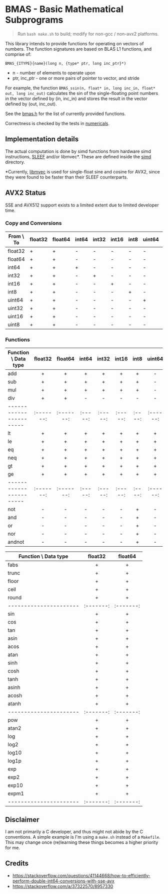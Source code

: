 # BMAS - Basic Mathematical Subprograms

> Run `bash make.sh` to build; modify for non-gcc / non-avx2 platforms.

This library intends to provide functions for operating on vectors of numbers.
The function signatures are based on BLAS L1 functions, and comprise of:

```
BMAS_{ITYPE}{name}(long n, {type* ptr, long inc_ptr}*)
```

- n - number of elements to operate upon
- ptr, inc_ptr - one or more pairs of pointer to vector, and stride

For example, the function `BMAS_ssin(n, float* in, long inc_in, float* out, long inc_out)` calculates the sin of the single-floating point numbers in the vector defined by (in, inc\_in) and stores the result in the vector defined by (out, inc\_out).

See the [bmas.h](./bmas.h) for the list of currently provided functions.

Correctness is checked by the tests in [numericals](https://github.com/digikar99/numericals).

## Implementation details

The actual computation is done by simd functions from hardware simd instructions, [SLEEF](https://sleef.org/) and/or libmvec*. These are defined inside the [simd](./simd/) directory.

*Currently, [libmvec](https://github.com/sgallagher/glibc/blob/master/sysdeps/unix/sysv/linux/x86_64/libmvec.abilist) is used for single-float sine and cosine for AVX2, since they were found to be faster than their SLEEF counterparts.

## AVX2 Status

SSE and AVX512 support exists to a limited extent due to limited developer time.

### Copy and Conversions

| From \ To | float32 | float64 | int64 | int32 | int16 | int8 | uint64 | uint32 | uint16 | uint8 |
|-----------|---------|---------|-------|-------|-------|------|--------|--------|--------|-------|
| float32   | +       | +       | -     | -     | -     | -    | -      | -      | -      | -     |
| float64   | +       | +       | -     | -     | -     | -    | -      | -      | -      | -     |
| int64     | +       | +       | +     | -     | -     | -    | -      | -      | -      | -     |
| int32     | +       | +       | -     | +     | -     | -    | -      | -      | -      | -     |
| int16     | +       | +       | -     | -     | +     | -    | -      | -      | -      | -     |
| int8      | +       | +       | -     | -     | -     | +    | -      | -      | -      | -     |
| uint64    | +       | +       | -     | -     | -     | -    | +      | -      | -      | -     |
| uint32    | +       | +       | -     | -     | -     | -    | -      | +      | -      | -     |
| uint16    | +       | +       | -     | -     | -     | -    | -      | -      | +      | -     |
| uint8     | +       | +       | -     | -     | -     | -    | -      | -      | -      | +     |

### Functions

| Function \ Data type  | float32 | float64 | int64 | int32 | int16 | int8 | uint64 | uint32 | uint16 | uint8 |
|-----------------------|:-------:|:-------:|:-----:|:-----:|:-----:|:----:|:------:|:------:|:------:|:-----:|
| add                   | +       | +       | +     | +     | +     | +    | -      | -      | -      | -     |
| sub                   | +       | +       | +     | +     | +     | +    | -      | -      | -      | -     |
| mul                   | +       | +       | +     | +     | +     | +    | -      | -      | -      | -     |
| div                   | +       | +       | -     | -     | -     | -    | -      | -      | -      | -     |
|-----------------------|:-------:|:-------:|:-----:|:-----:|:-----:|:----:|:------:|:------:|:------:|:-----:|
| lt                    | +       | +       | +     | +     | +     | +    | +      | +      | +      | +     |
| le                    | +       | +       | +     | +     | +     | +    | +      | +      | +      | +     |
| eq                    | +       | +       | +     | +     | +     | +    | +      | +      | +      | +     |
| neq                   | +       | +       | +     | +     | +     | +    | +      | +      | +      | +     |
| gt                    | +       | +       | +     | +     | +     | +    | +      | +      | +      | +     |
| ge                    | +       | +       | +     | +     | +     | +    | +      | +      | +      | +     |
|-----------------------|:-------:|:-------:|:-----:|:-----:|:-----:|:----:|:------:|:------:|:------:|:-----:|
| not                   | -       | -       | -     | -     | -     | +    | -      | -      | -      | -     |
| and                   | -       | -       | -     | -     | -     | +    | -      | -      | -      | -     |
| or                    | -       | -       | -     | -     | -     | +    | -      | -      | -      | -     |
| nor                   | -       | -       | -     | -     | -     | +    | -      | -      | -      | -     |
| andnot                | -       | -       | -     | -     | -     | +    | -      | -      | -      | -     |



| Function \ Data type | float32 | float64 |
|----------------------|:-------:|:-------:|
| fabs                 | +       | +       |
| trunc                | +       | +       |
| floor                | +       | +       |
| ceil                 | +       | +       |
| round                | +       | +       |
|----------------------|:-------:|:-------:|
| sin                  | +       | +       |
| cos                  | +       | +       |
| tan                  | +       | +       |
| asin                 | +       | +       |
| acos                 | +       | +       |
| atan                 | +       | +       |
| sinh                 | +       | +       |
| cosh                 | +       | +       |
| tanh                 | +       | +       |
| asinh                | +       | +       |
| acosh                | +       | +       |
| atanh                | +       | +       |
|----------------------|:-------:|:-------:|
| pow                  | +       | +       |
| atan2                | +       | +       |
| log                  | +       | +       |
| log2                 | +       | +       |
| log10                | +       | +       |
| log1p                | +       | +       |
| exp                  | +       | +       |
| exp2                 | +       | +       |
| exp10                | +       | +       |
| expm1                | +       | +       |
|----------------------|:-------:|:-------:|


## Disclaimer

I am not primarily a C developer, and thus might not abide by the C conventions. A simple example is I'm using a `make.sh` instead of a `Makefile`. This may change once (re)learning these things becomes a higher priority for me.

## Credits

- https://stackoverflow.com/questions/41144668/how-to-efficiently-perform-double-int64-conversions-with-sse-avx
- https://stackoverflow.com/a/37322570/8957330
